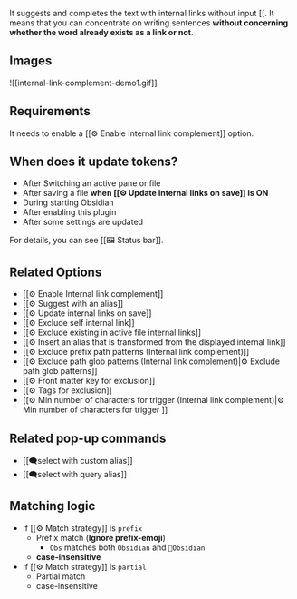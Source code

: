 It suggests and completes the text with internal links without input \[\[. It means that you can concentrate on writing sentences **without concerning whether the word already exists as a link or not**.

## Images

![[internal-link-complement-demo1.gif]]

## Requirements

It needs to enable a [[⚙️ Enable Internal link complement]] option.

## When does it update tokens?

- After Switching an active pane or file
- After saving a file **when [[⚙️ Update internal links on save]] is ON**
- During starting Obsidian
- After enabling this plugin
- After some settings are updated

For details, you can see [[🖼️ Status bar]].

## Related Options

- [[⚙️ Enable Internal link complement]]
- [[⚙️ Suggest with an alias]]
- [[⚙️ Update internal links on save]]
- [[⚙️ Exclude self internal link]]
- [[⚙️ Exclude existing in active file internal links]]
- [[⚙️ Insert an alias that is transformed from the displayed internal link]]
- [[⚙️ Exclude prefix path patterns (Internal link complement)]]
- [[⚙️ Exclude path glob patterns (Internal link complement)|⚙️ Exclude path glob patterns]]
- [[⚙️ Front matter key for exclusion]]
- [[⚙️ Tags for exclusion]]
- [[⚙️ Min number of characters for trigger (Internal link complement)|⚙️ Min number of characters for trigger ]]

## Related pop-up commands

- [[🗨️select with custom alias]]
- [[🗨️select with query alias]]

## Matching logic

- If [[⚙️ Match strategy]] is `prefix`
	- Prefix match (**Ignore prefix-emoji**)
		- `Obs` matches both `Obsidian` and `💎Obsidian`
	- **case-insensitive**
- If [[⚙️ Match strategy]] is `partial`
	- Partial match
	- case-insensitive
